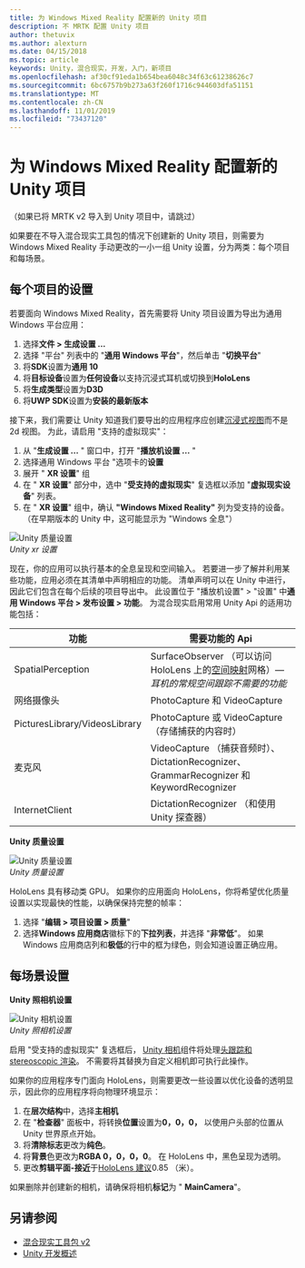 ```yaml
---
title: 为 Windows Mixed Reality 配置新的 Unity 项目
description: 不 MRTK 配置 Unity 项目
author: thetuvix
ms.author: alexturn
ms.date: 04/15/2018
ms.topic: article
keywords: Unity，混合现实，开发，入门，新项目
ms.openlocfilehash: af30cf91eda1b654bea6048c34f63c61238626c7
ms.sourcegitcommit: 6bc6757b9b273a63f260f1716c944603dfa51151
ms.translationtype: MT
ms.contentlocale: zh-CN
ms.lasthandoff: 11/01/2019
ms.locfileid: "73437120"
---
```

# <a name="configure-a-new-unity-project-for-windows-mixed-reality"></a>为 Windows Mixed Reality 配置新的 Unity 项目 

（如果已将 MRTK v2 导入到 Unity 项目中，请跳过）

如果要在不导入混合现实工具包的情况下创建新的 Unity 项目，则需要为 Windows Mixed Reality 手动更改的一小一组 Unity 设置，分为两类：每个项目和每场景。

## <a name="per-project-settings"></a>每个项目的设置

若要面向 Windows Mixed Reality，首先需要将 Unity 项目设置为导出为通用 Windows 平台应用： 
1. 选择**文件 > 生成设置 ...**
2. 选择 "平台" 列表中的 "**通用 Windows 平台**"，然后单击 "**切换平台**"
3. 将**SDK**设置为**通用 10**
4. 将**目标设备**设置为**任何设备**以支持沉浸式耳机或切换到**HoloLens**
5. 将**生成类型**设置为**D3D**
6. 将**UWP SDK**设置为**安装的最新版本**

接下来，我们需要让 Unity 知道我们要导出的应用程序应创建[沉浸式视图](app-views.md)而不是2d 视图。 为此，请启用 "支持的虚拟现实"：
1. 从 "**生成设置 ...** " 窗口中，打开 "**播放机设置 ...** "
2. 选择通用 Windows 平台 "选项卡的**设置**
3. 展开 " **XR 设置**" 组
4. 在 " **XR 设置**" 部分中，选中 "**受支持的虚拟现实**" 复选框以添加 "**虚拟现实设备**" 列表。
5. 在 " **XR 设置**" 组中，确认 **"Windows Mixed Reality"** 列为受支持的设备。 （在早期版本的 Unity 中，这可能显示为 "Windows 全息"）

![Unity 质量设置](images/getting-started-unity-quality-settings.jpg)<br>
*Unity xr 设置*

现在，你的应用可以执行基本的全息呈现和空间输入。 若要进一步了解并利用某些功能，应用必须在其清单中声明相应的功能。 清单声明可以在 Unity 中进行，因此它们包含在每个后续的项目导出中。 此设置位于 "播放机设置" > "设置" 中**通用 Windows 平台 > 发布设置 > 功能**。 为混合现实启用常用 Unity Api 的适用功能包括：

|  功能  |  需要功能的 Api | 
|----------|----------|
|  SpatialPerception  |  SurfaceObserver （可以访问 HoloLens 上的[空间映射](spatial-mapping.md)网格）&mdash;*耳机的常规空间跟踪不需要的功能* | 
|  网络摄像头  |  PhotoCapture 和 VideoCapture | 
|  PicturesLibrary/VideosLibrary  |  PhotoCapture 或 VideoCapture （存储捕获的内容时） | 
|  麦克风  |  VideoCapture （捕获音频时）、DictationRecognizer、GrammarRecognizer 和 KeywordRecognizer | 
|  InternetClient  |  DictationRecognizer （和使用 Unity 探查器） | 

**Unity 质量设置**

![Unity 质量设置](images/getting-started-unity-quality-settings.jpg)<br>
*Unity 质量设置*

HoloLens 具有移动类 GPU。 如果你的应用面向 HoloLens，你将希望优化质量设置以实现最快的性能，以确保保持完整的帧率：
1. 选择 "**编辑 > 项目设置 > 质量**"
2. 选择**Windows 应用商店**徽标下的**下拉列表**，并选择 "**非常低**"。 如果 Windows 应用商店列和**极低**的行中的框为绿色，则会知道设置正确应用。

## <a name="per-scene-settings"></a>每场景设置

**Unity 照相机设置**

![Unity 相机设置](images/Unitycamerasettings.png)<br>
*Unity 照相机设置*

启用 "受支持的虚拟现实" 复选框后， [Unity 相机](camera-in-unity.md)组件将处理[头跟踪和 stereoscopic 渲染](rendering.md)。 不需要将其替换为自定义相机即可执行此操作。

如果你的应用程序专门面向 HoloLens，则需要更改一些设置以优化设备的透明显示，因此你的应用程序将向物理环境显示：
1. 在**层次结构**中，选择**主相机**
2. 在 "**检查器**" 面板中，将转换**位置**设置为**0，0，0，** 以使用户头部的位置从 Unity 世界原点开始。
3. 将**清除标志**更改为**纯色**。
4. 将**背景**色更改为**RGBA 0，0，0，0**。 在 HoloLens 中，黑色呈现为透明。
5. 更改**剪辑平面-接近**于[HoloLens 建议](camera-in-unity.md#clip-planes)0.85 （米）。

如果删除并创建新的相机，请确保将相机**标记**为 " **MainCamera**"。


## <a name="see-also"></a>另请参阅
* [混合现实工具包 v2](mrtk-getting-started.md)
* [Unity 开发概述](unity-development-overview.md)
